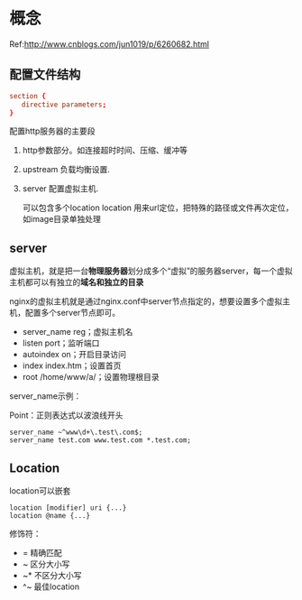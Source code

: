 # 概念

Ref:http://www.cnblogs.com/jun1019/p/6260682.html

## 配置文件结构

```conf
section {
   directive parameters;
}
```

配置http服务器的主要段

1. http参数部分。如连接超时时间、压缩、缓冲等
2. upstream 负载均衡设置.
3. server 配置虚拟主机.

   可以包含多个location location 用来url定位，把特殊的路径或文件再次定位，如image目录单独处理


## server

虚拟主机，就是把一台**物理服务器**划分成多个“虚拟”的服务器server，每一个虚拟主机都可以有独立的**域名和独立的目录**

nginx的虚拟主机就是通过nginx.conf中server节点指定的，想要设置多个虚拟主机，配置多个server节点即可。

- server_name reg；虚拟主机名
- listen port；监听端口
- autoindex on；开启目录访问
- index index.htm；设置首页
- root /home/www/a/；设置物理根目录

server_name示例：

Point：正则表达式以波浪线开头
```
server_name ~^www\d+\.test\.com$; 
server_name test.com www.test.com *.test.com;
```


## Location

location可以嵌套

```
location [modifier] uri {...}
location @name {...}
```

修饰符：
* = 精确匹配
* ~ 区分大小写
* ~* 不区分大小写
* ^~ 最佳location
